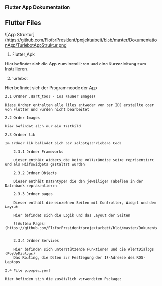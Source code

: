 ### Flutter App Dokumentation


## Flutter Files

![App Struktur] (https://github.com/FloforPresident/projektarbeit/blob/master/DokumentationApp/TurlebotAppStruktur.png)

 1. Flutter_Apk

Hier befindet sich die App zum installieren und eine Kurzanleitung zum Installieren.


 2. turlebot

Hier befindet sich der Programmcode der App

    2.1 Ordner .dart_tool - ios (außer images) 
    
    Diese Ordner enthalten alle Files entweder von der IDE erstellte oder von Flutter und wurden nicht bearbeitet
    
    2.2 Order Images
    
    hier befindet sich nur ein Testbild

    2.3 Ordner lib
    
    Im Ordner lib befindet sich der selbstgschriebene Code
    
        2.3.1 Ordner Frameworks
        
        Dieser enthält Widgets die keine vollständige Seite repräsentiert und als Hilfswidgets gestaltet wurden
        
        2.3.2 Ordner Objects
        
        Dieser enthält Datentypen die den jeweiligen Tabellen in der Datenbank repräsentieren
        
        2.3.3 Ordner pages
        
        Dieser enthält die einzelnen Seiten mit Controller, Widget und dem Layout
        
        Hier befindet sich die Logik und das Layout der Seiten
        
        ![Aufbau Pages] (https://github.com/FloforPresident/projektarbeit/blob/master/DokumentationApp/PageStructure.png)

        
        2.3.4 Ordner Services
        
        Hier befinden sich unterstützende Funktionen und die AlertDialogs (PopUpDialogs)
        Das Routing, die Daten zur Festlegung der IP-Adresse des ROS-Laptops
        
    2.4 File pupspec.yaml
    
    Hier befinden sich die zusätzlich verwendeten Packages 
        
    
    
    
